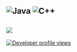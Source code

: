 ![Java](https://img.shields.io/badge/java-%23ED8B00.svg?style=for-the-badge&logo=openjdk&logoColor=white) ![C++](https://img.shields.io/badge/c++-%2300599C.svg?style=for-the-badge&logo=c%2B%2B&logoColor=white)
---
![](https://github-readme-stats.vercel.app/api/top-langs/?username=ThreadedDev&theme=dracula&hide_border=true&include_all_commits=false&count_private=false&layout=compact)
---
[![Developer profile views](https://u8views.com/api/v1/github/profiles/126824270/views/day-week-month-total-count.svg)](https://u8views.com/github/ThreadedDev)
